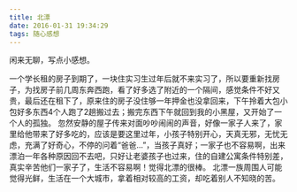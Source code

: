 ```yaml
---
title: 北漂
date: 2016-01-31 19:34:29
tags: 随心感想
---
```

闲来无聊，写点小感想。
<!-- more -->
一个学长租的房子到期了，一块住实习生过年后就不来实习了，所以要重新找房子，为找房子前几周东奔西跑，看了好多选了附近的一个隔间，感觉条件不好又贵，最后还在租下了，原来住的房子没住够一年押金也没拿回来，下午拎着大包小包好多东西4个人跑了2趟搬过去；搬完东西下午就回到我的小黑屋，又开始了一个人的孤独。
忽然安静的屋子传来对面吵吵闹闹的声音，好像一家子人来了，家里给他带来了好多吃的，应该是要这里过年，小孩子特别开心，天真无邪，无忧无虑，充满了好奇心，不停的问着“爸爸...”，当孩子真好；一家子也不容易啊，出来漂泊一年各种原因回不去吧，只好让老婆孩子也过来，住的自建公寓条件特别差，真实辛苦他们一家子了，生活不容易啊！觉得北漂的很棒。
北漂一族周围人可能觉得光鲜，生活在一个大城市，拿着相对较高的工资，却吃着别人不知晓的苦。
